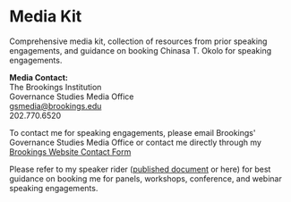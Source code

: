 # Media Kit
Comprehensive media kit, collection of resources from prior speaking engagements, and guidance on booking Chinasa T. Okolo for speaking engagements.

**Media Contact:** \
The Brookings Institution \
Governance Studies Media Office \
gsmedia@brookings.edu \
202.770.6520

To contact me for speaking engagements, please email Brookings' Governance Studies Media Office or contact me directly through my [Brookings Website Contact Form](https://www.brookings.edu/people/chinasa-t-okolo/)

Please refer to my speaker rider ([published document](https://docs.google.com/document/d/e/2PACX-1vTM_tx4L2vHMlje0B1CFRSvxyZLxptocg5zGQDQZcYK5Tf55ZebnemmsSyBhRczsHr736WMz1Nr59RT/pub) or here) for best guidance on booking me for panels, workshops, conference, and webinar speaking engagements.

